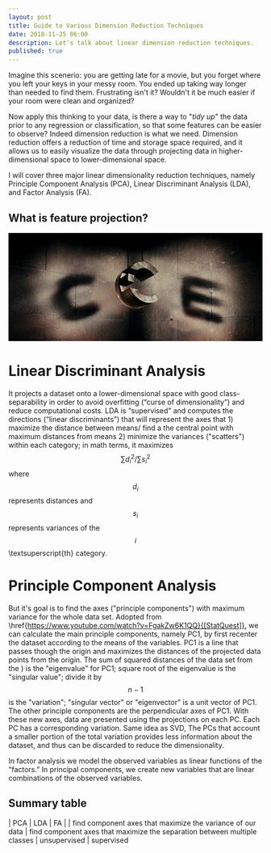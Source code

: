 ```yaml
---
layout: post
title: Guide to Various Dimension Reduction Techniques
date: 2018-11-25 06:00
description: Let's talk about linear dimension reduction techniques.
published: true
---
```


Imagine this scenerio: you are getting late for a movie, but you forget where you left your keys in your messy room. You ended up taking way longer than needed to find them. Frustrating isn't it? Wouldn't it be much easier if your room were clean and organized?

Now apply this thinking to your data, is there a way to "*tidy up*" the data prior to any regression or classification, so that some features can be easier to observe? Indeed dimension reduction is what we need. Dimension reduction offers a reduction of time and storage space required, and it allows us to easily visualize the data through projecting data in higher-dimensional space to lower-dimensional space.

I will cover three major linear dimensionality reduction techniques, namely Principle Component Analysis (PCA), Linear Discriminant Analysis (LDA), and Factor Analysis (FA).

## What is feature projection?

![Chernin Entertainment Logo[^CE]](/assets/img/posts/CE.jpg)

# Linear Discriminant Analysis

It projects a dataset onto a lower-dimensional space with good class-separability in order to avoid overfitting (“curse of dimensionality”) and reduce computational costs. LDA is “supervised” and computes the directions (“linear discriminants”) that will represent the axes that 1) maximize the distance between means/ find a the central point with maximum distances from means 2) minimize the variances ("scatters") within each category; in math terms, it maximizes $$\sum{d_i^2}/\sum{s_i^2}$$ where $$d_i$$ represents distances and $$s_i$$ represents variances of the $$i$$\textsuperscript{th} category.

# Principle Component Analysis

But it's goal is to find the axes ("principle components") with maximum variance for the whole data set. Adopted from \href{https://www.youtube.com/watch?v=FgakZw6K1QQ}{[StatQuest]}, we can calculate the main principle components, namely PC1, by first recenter the dataset according to the means of the variables. PC1 is a line that passes though the origin and maximizes the distances of the projected data points from the origin. The sum of squared distances of the data set from the ) is the "eigenvalue" for PC1; square root of the eigenvalue is the "singular value"; divide it by $$n-1$$ is the "variation"; "singular vector" or "eigenvector" is a unit vector of PC1. The other principle components are the perpendicular axes of PC1. With these new axes, data are presented using the projections on each PC. Each PC has a corresponding variation. Same idea as SVD, The PCs that account a smaller portion of the total variation provides less information about the dataset, and thus can be discarded to reduce the dimensionality.

In factor analysis we model the observed variables as linear functions of the “factors.” In principal components, we create new variables that are linear combinations of the observed variables.

## Summary table

| PCA | LDA | FA |
| find component axes that maximize the variance of our data | find component axes that maximize the separation between multiple classes
| unsupervised | supervised

[^CE]: http://logos.wikia.com/wiki/Chernin_Entertainment/Other
